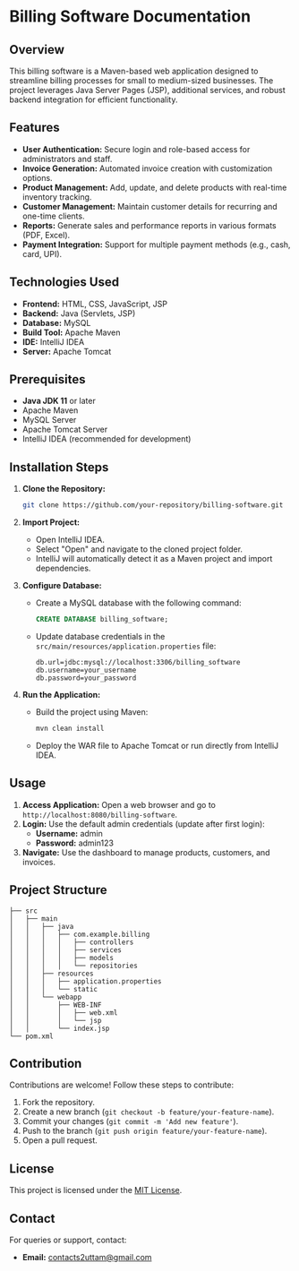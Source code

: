 # Billing Software Documentation

## Overview
This billing software is a Maven-based web application designed to streamline billing processes for small to medium-sized businesses. The project leverages Java Server Pages (JSP), additional services, and robust backend integration for efficient functionality.

## Features
- **User Authentication:** Secure login and role-based access for administrators and staff.
- **Invoice Generation:** Automated invoice creation with customization options.
- **Product Management:** Add, update, and delete products with real-time inventory tracking.
- **Customer Management:** Maintain customer details for recurring and one-time clients.
- **Reports:** Generate sales and performance reports in various formats (PDF, Excel).
- **Payment Integration:** Support for multiple payment methods (e.g., cash, card, UPI).

## Technologies Used
- **Frontend:** HTML, CSS, JavaScript, JSP
- **Backend:** Java (Servlets, JSP)
- **Database:** MySQL
- **Build Tool:** Apache Maven
- **IDE:** IntelliJ IDEA
- **Server:** Apache Tomcat

## Prerequisites
- **Java JDK 11** or later
- Apache Maven
- MySQL Server
- Apache Tomcat Server
- IntelliJ IDEA (recommended for development)

## Installation Steps
1. **Clone the Repository:**
   ```bash
   git clone https://github.com/your-repository/billing-software.git
   ```

2. **Import Project:**
   - Open IntelliJ IDEA.
   - Select "Open" and navigate to the cloned project folder.
   - IntelliJ will automatically detect it as a Maven project and import dependencies.

3. **Configure Database:**
   - Create a MySQL database with the following command:
     ```sql
     CREATE DATABASE billing_software;
     ```
   - Update database credentials in the `src/main/resources/application.properties` file:
     ```properties
     db.url=jdbc:mysql://localhost:3306/billing_software
     db.username=your_username
     db.password=your_password
     ```

4. **Run the Application:**
   - Build the project using Maven:
     ```bash
     mvn clean install
     ```
   - Deploy the WAR file to Apache Tomcat or run directly from IntelliJ IDEA.

## Usage
1. **Access Application:** Open a web browser and go to `http://localhost:8080/billing-software`.
2. **Login:** Use the default admin credentials (update after first login):
   - **Username:** admin
   - **Password:** admin123
3. **Navigate:** Use the dashboard to manage products, customers, and invoices.

## Project Structure
```
├── src
│   ├── main
│   │   ├── java
│   │   │   ├── com.example.billing
│   │   │   │   ├── controllers
│   │   │   │   ├── services
│   │   │   │   ├── models
│   │   │   │   └── repositories
│   │   ├── resources
│   │   │   ├── application.properties
│   │   │   └── static
│   │   └── webapp
│   │       ├── WEB-INF
│   │       │   ├── web.xml
│   │       │   └── jsp
│   │       └── index.jsp
└── pom.xml
```

## Contribution
Contributions are welcome! Follow these steps to contribute:
1. Fork the repository.
2. Create a new branch (`git checkout -b feature/your-feature-name`).
3. Commit your changes (`git commit -m 'Add new feature'`).
4. Push to the branch (`git push origin feature/your-feature-name`).
5. Open a pull request.

## License
This project is licensed under the [MIT License](LICENSE).

## Contact
For queries or support, contact:
- **Email:** [contacts2uttam@gmail.com](mailto:contacts2uttam@gmail.com)

